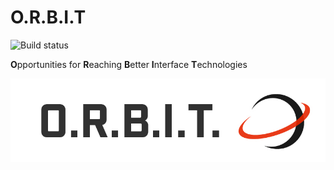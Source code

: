 # O.R.B.I.T

![Build status](https://github.com/josh-degraw/Orbit/workflows/Build%20and%20Test%20solution/badge.svg)

<b>O</b>pportunities 
for
<b>R</b>eaching
<b>B</b>etter
<b>I</b>nterface
<b>T</b>echnologies

![img](./img/Logo.jpg)
